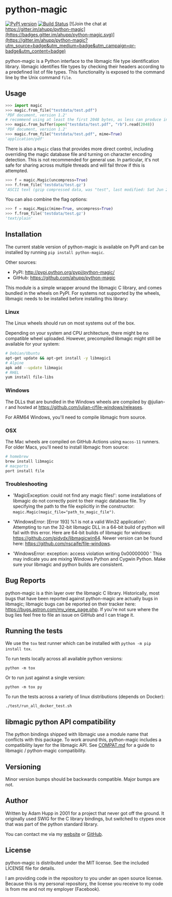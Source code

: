 # python-magic
[![PyPI version](https://badge.fury.io/py/python-magic.svg)](https://badge.fury.io/py/python-magic)
[![Build Status](https://travis-ci.org/ahupp/python-magic.svg?branch=master)](https://travis-ci.org/ahupp/python-magic) [![Join the chat at https://gitter.im/ahupp/python-magic](https://badges.gitter.im/ahupp/python-magic.svg)](https://gitter.im/ahupp/python-magic?utm_source=badge&utm_medium=badge&utm_campaign=pr-badge&utm_content=badge)

python-magic is a Python interface to the libmagic file type
identification library.  libmagic identifies file types by checking
their headers according to a predefined list of file types. This
functionality is exposed to the command line by the Unix command
`file`.

## Usage

```python
>>> import magic
>>> magic.from_file("testdata/test.pdf")
'PDF document, version 1.2'
# recommend using at least the first 2048 bytes, as less can produce incorrect identification
>>> magic.from_buffer(open("testdata/test.pdf", "rb").read(2048))
'PDF document, version 1.2'
>>> magic.from_file("testdata/test.pdf", mime=True)
'application/pdf'
```

There is also a `Magic` class that provides more direct control,
including overriding the magic database file and turning on character
encoding detection.  This is not recommended for general use.  In
particular, it's not safe for sharing across multiple threads and
will fail throw if this is attempted.

```python
>>> f = magic.Magic(uncompress=True)
>>> f.from_file('testdata/test.gz')
'ASCII text (gzip compressed data, was "test", last modified: Sat Jun 28 21:32:52 2008, from Unix)'
```

You can also combine the flag options:

```python
>>> f = magic.Magic(mime=True, uncompress=True)
>>> f.from_file('testdata/test.gz')
'text/plain'
```

## Installation

The current stable version of python-magic is available on PyPI and
can be installed by running `pip install python-magic`.

Other sources:

- PyPI: http://pypi.python.org/pypi/python-magic/
- GitHub: https://github.com/ahupp/python-magic

This module is a simple wrapper around the libmagic C library, and
comes bundled in the wheels on PyPI. For systems not supported by the wheels, libmagic
needs to be installed before installing this library:

### Linux

The Linux wheels should run on most systems out of the box.

Depending on your system and CPU architecture, there might be no compatible wheel uploaded. However, precompiled libmagic might still be available for your system:

```sh
# Debian/Ubuntu
apt-get update && apt-get install -y libmagic1
# Alpine
apk add --update libmagic
# RHEL
yum install file-libs
```

### Windows

The DLLs that are bundled in the Windows wheels are compiled by @julian-r and hosted at https://github.com/julian-r/file-windows/releases.

For ARM64 Windows, you'll need to compile libmagic from source.

### OSX

The Mac wheels are compiled on GitHub Actions using `macos-11` runners. For older Macs, you'll need to install libmagic from source:

```sh
# homebrew
brew install libmagic
# macports
port install file
```

### Troubleshooting

- 'MagicException: could not find any magic files!': some
  installations of libmagic do not correctly point to their magic
  database file.  Try specifying the path to the file explicitly in the
  constructor: `magic.Magic(magic_file="path_to_magic_file")`.

- 'WindowsError: [Error 193] %1 is not a valid Win32 application':
  Attempting to run the 32-bit libmagic DLL in a 64-bit build of
  python will fail with this error.  Here are 64-bit builds of libmagic for windows: https://github.com/pidydx/libmagicwin64.
  Newer version can be found here: https://github.com/nscaife/file-windows.

- 'WindowsError: exception: access violation writing 0x00000000 ' This may indicate you are mixing
  Windows Python and Cygwin Python. Make sure your libmagic and python builds are consistent.


## Bug Reports

python-magic is a thin layer over the libmagic C library.
Historically, most bugs that have been reported against python-magic
are actually bugs in libmagic; libmagic bugs can be reported on their
tracker here: https://bugs.astron.com/my_view_page.php.  If you're not
sure where the bug lies feel free to file an issue on GitHub and I can
triage it.

## Running the tests

We use the `tox` test runner which can be installed with `python -m pip install tox`.

To run tests locally across all available python versions:

```
python -m tox
```

Or to run just against a single version:

```
python -m tox py
```
To run the tests across a variety of linux distributions (depends on Docker):

```
./test/run_all_docker_test.sh
```

## libmagic python API compatibility

The python bindings shipped with libmagic use a module name that conflicts with this package.  To work around this, python-magic includes a compatibility layer for the libmagic API.  See [COMPAT.md](COMPAT.md) for a guide to libmagic / python-magic compatibility.

## Versioning

Minor version bumps should be backwards compatible.  Major bumps are not.

## Author

Written by Adam Hupp in 2001 for a project that never got off the
ground.  It originally used SWIG for the C library bindings, but
switched to ctypes once that was part of the python standard library.

You can contact me via my [website](http://hupp.org/adam) or
[GitHub](http://github.com/ahupp).

## License

python-magic is distributed under the MIT license.  See the included
LICENSE file for details.

I am providing code in the repository to you under an open source license. Because this is my personal repository, the license you receive to my code is from me and not my employer (Facebook).

